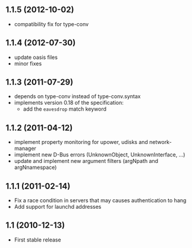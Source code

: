 1.1.5 (2012-10-02)
------------------

* compatibility fix for type-conv

1.1.4 (2012-07-30)
------------------

* update oasis files
* minor fixes

1.1.3 (2011-07-29)
------------------

* depends on type-conv instead of type-conv.syntax
* implements version 0.18 of the specification:
    * add the `eavesdrop` match keyword

1.1.2 (2011-04-12)
------------------

* implement property monitoring for upower, udisks and network-manager
* implement new D-Bus errors (UnknownObject, UnknownInterface, ...)
* update and implement new argument filters (argNpath and argNnamespace)

1.1.1 (2011-02-14)
------------------

* Fix a race condition in servers that may causes authentication to hang
* Add support for launchd addresses

1.1 (2010-12-13)
----------------

  * First stable release
